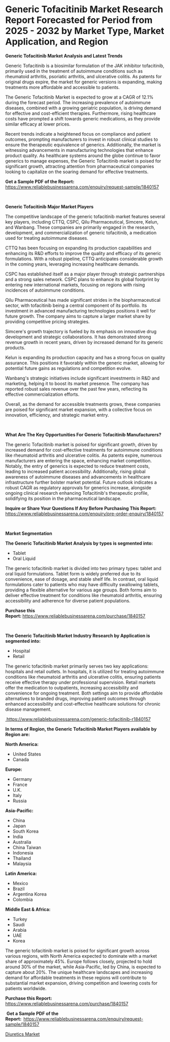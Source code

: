 <p><h1>Generic Tofacitinib Market Research Report Forecasted for Period from 2025 -  2032 by Market Type, Market Application, and Region</h1></p><p><strong>Generic Tofacitinib Market Analysis and Latest Trends</strong></p>
<p><p>Generic Tofacitinib is a biosimilar formulation of the JAK inhibitor tofacitinib, primarily used in the treatment of autoimmune conditions such as rheumatoid arthritis, psoriatic arthritis, and ulcerative colitis. As patents for original drugs expire, the market for generic versions is expanding, making treatments more affordable and accessible to patients. </p><p>The Generic Tofacitinib Market is expected to grow at a CAGR of 12.1% during the forecast period. The increasing prevalence of autoimmune diseases, combined with a growing geriatric population, is driving demand for effective and cost-efficient therapies. Furthermore, rising healthcare costs have prompted a shift towards generic medications, as they provide similar efficacy at lower prices. </p><p>Recent trends indicate a heightened focus on compliance and patient outcomes, prompting manufacturers to invest in robust clinical studies to ensure the therapeutic equivalence of generics. Additionally, the market is witnessing advancements in manufacturing technologies that enhance product quality. As healthcare systems around the globe continue to favor generics to manage expenses, the Generic Tofacitinib market is poised for significant growth, attracting attention from pharmaceutical companies looking to capitalize on the soaring demand for effective treatments.</p></p>
<p><strong>Get a Sample PDF of the Report:&nbsp;</strong> <a href="https://www.reliablebusinessarena.com/enquiry/request-sample/1840157?utm_campaign=2805&utm_medium=2&utm_source=Github&utm_content=ia&utm_term=08032025&utm_id=generic-tofacitinib">https://www.reliablebusinessarena.com/enquiry/request-sample/1840157</a></p>
<p>&nbsp;</p>
<p><strong>Generic Tofacitinib Major Market Players</strong></p>
<p><p>The competitive landscape of the generic tofacitinib market features several key players, including CTTQ, CSPC, Qilu Pharmaceutical, Simcere, Kelun, and Wanbang. These companies are primarily engaged in the research, development, and commercialization of generic tofacitinib, a medication used for treating autoimmune diseases.</p><p>CTTQ has been focusing on expanding its production capabilities and enhancing its R&D efforts to improve the quality and efficacy of its generic formulations. With a robust pipeline, CTTQ anticipates considerable growth in the coming years, leveraging increasing healthcare demands.</p><p>CSPC has established itself as a major player through strategic partnerships and a strong sales network. CSPC plans to enhance its global footprint by entering new international markets, focusing on regions with rising incidences of autoimmune conditions.</p><p>Qilu Pharmaceutical has made significant strides in the biopharmaceutical sector, with tofacitinib being a central component of its portfolio. Its investment in advanced manufacturing technologies positions it well for future growth. The company aims to capture a larger market share by providing competitive pricing strategies.</p><p>Simcere's growth trajectory is fueled by its emphasis on innovative drug development and strategic collaborations. It has demonstrated strong revenue growth in recent years, driven by increased demand for its generic products.</p><p>Kelun is expanding its production capacity and has a strong focus on quality assurance. This positions it favorably within the generic market, allowing for potential future gains as regulations and competition evolve.</p><p>Wanbang's strategic initiatives include significant investments in R&D and marketing, helping it to boost its market presence. The company has reported robust sales revenue over the past few years, reflecting its effective commercialization efforts.</p><p>Overall, as the demand for accessible treatments grows, these companies are poised for significant market expansion, with a collective focus on innovation, efficiency, and strategic market entry.</p></p>
<p>&nbsp;</p>
<p><strong>What Are The Key Opportunities For Generic Tofacitinib Manufacturers?</strong></p>
<p><p>The generic Tofacitinib market is poised for significant growth, driven by increased demand for cost-effective treatments for autoimmune conditions like rheumatoid arthritis and ulcerative colitis. As patents expire, numerous manufacturers are entering the space, enhancing market competition. Notably, the entry of generics is expected to reduce treatment costs, leading to increased patient accessibility. Additionally, rising global awareness of autoimmune diseases and advancements in healthcare infrastructure further bolster market potential. Future outlook indicates a robust CAGR as regulatory approvals for generics increase, alongside ongoing clinical research enhancing Tofacitinib's therapeutic profile, solidifying its position in the pharmaceutical landscape.</p></p>
<p><strong>Inquire or Share Your Questions If Any Before Purchasing This Report:</strong> <a href="https://www.reliablebusinessarena.com/enquiry/pre-order-enquiry/1840157?utm_campaign=2805&utm_medium=2&utm_source=Github&utm_content=ia&utm_term=08032025&utm_id=generic-tofacitinib">https://www.reliablebusinessarena.com/enquiry/pre-order-enquiry/1840157</a></p>
<p>&nbsp;</p>
<p><strong>Market Segmentation</strong></p>
<p><strong>The Generic Tofacitinib Market Analysis by types is segmented into:</strong></p>
<p><ul><li>Tablet</li><li>Oral Liquid</li></ul></p>
<p><p>The generic tofacitinib market is divided into two primary types: tablet and oral liquid formulations. Tablet form is widely preferred due to its convenience, ease of dosage, and stable shelf life. In contrast, oral liquid formulations cater to patients who may have difficulty swallowing tablets, providing a flexible alternative for various age groups. Both forms aim to deliver effective treatment for conditions like rheumatoid arthritis, ensuring accessibility and adherence for diverse patient populations.</p></p>
<p><strong>Purchase this Report:&nbsp;</strong><a href="https://www.reliablebusinessarena.com/purchase/1840157?utm_campaign=2805&utm_medium=2&utm_source=Github&utm_content=ia&utm_term=08032025&utm_id=generic-tofacitinib">https://www.reliablebusinessarena.com/purchase/1840157</a></p>
<p>&nbsp;</p>
<p><strong>The Generic Tofacitinib Market Industry Research by Application is segmented into:</strong></p>
<p><ul><li>Hospital</li><li>Retail</li></ul></p>
<p><p>The generic tofacitinib market primarily serves two key applications: hospitals and retail outlets. In hospitals, it is utilized for treating autoimmune conditions like rheumatoid arthritis and ulcerative colitis, ensuring patients receive effective therapy under professional supervision. Retail markets offer the medication to outpatients, increasing accessibility and convenience for ongoing treatment. Both settings aim to provide affordable alternatives to branded drugs, improving patient outcomes through enhanced accessibility and cost-effective healthcare solutions for chronic disease management.</p></p>
<p><a href="https://www.reliablebusinessarena.com/generic-tofacitinib-r1840157?utm_campaign=2805&utm_medium=2&utm_source=Github&utm_content=ia&utm_term=08032025&utm_id=generic-tofacitinib">&nbsp;https://www.reliablebusinessarena.com/generic-tofacitinib-r1840157</a></p>
<p><strong>In terms of Region, the Generic Tofacitinib Market Players available by Region are:</strong></p>
<p>
    <p> <strong> North America: </strong>
        <ul>
            <li>United States</li>
            <li>Canada</li>
        </ul>
        </p> 
    <p> <strong> Europe: </strong>
        <ul>
            <li>Germany</li>
            <li>France</li>
            <li>U.K.</li>
            <li>Italy</li>
            <li>Russia</li>
        </ul>
        </p> 
    <p> <strong> Asia-Pacific: </strong>
        <ul>
            <li>China</li>
            <li>Japan</li>
            <li>South Korea</li>
            <li>India</li>
            <li>Australia</li>
            <li>China Taiwan</li>
            <li>Indonesia</li>
            <li>Thailand</li>
            <li>Malaysia</li>
        </ul>
        </p> 
    <p> <strong> Latin America: </strong>
        <ul>
            <li>Mexico</li>
            <li>Brazil</li>
            <li>Argentina Korea</li>
            <li>Colombia</li>
        </ul>
        </p> 
    <p> <strong> Middle East & Africa: </strong>
        <ul>
            <li>Turkey</li>
            <li>Saudi</li>
            <li>Arabia</li>
            <li>UAE</li>
            <li>Korea</li>
        </ul>
    </p>
    </p>
<p><p>The generic tofacitinib market is poised for significant growth across various regions, with North America expected to dominate with a market share of approximately 45%. Europe follows closely, projected to hold around 30% of the market, while Asia-Pacific, led by China, is expected to capture about 20%. The unique healthcare landscapes and increasing demand for affordable treatments in these regions will contribute to substantial market expansion, driving competition and lowering costs for patients worldwide.</p></p>
<p><strong>Purchase this Report: </strong><a href="https://www.reliablebusinessarena.com/purchase/1840157?utm_campaign=2805&utm_medium=2&utm_source=Github&utm_content=ia&utm_term=08032025&utm_id=generic-tofacitinib">https://www.reliablebusinessarena.com/purchase/1840157</a></p>
<p>&nbsp;<strong>Get a Sample PDF of the Report:&nbsp;&nbsp;</strong><a href="https://www.reliablebusinessarena.com/enquiry/request-sample/1840157?utm_campaign=2805&utm_medium=2&utm_source=Github&utm_content=ia&utm_term=08032025&utm_id=generic-tofacitinib">https://www.reliablebusinessarena.com/enquiry/request-sample/1840157</a></p>
<p><strong></strong></p>
<p><p><a href="https://github.com/elitasvimal/Market-Research-Report-List-1/blob/main/diuretics-market.md?utm_campaign=2805&utm_medium=2&utm_source=Github&utm_content=ia&utm_term=08032025&utm_id=generic-tofacitinib">Diuretics Market</a></p></p>